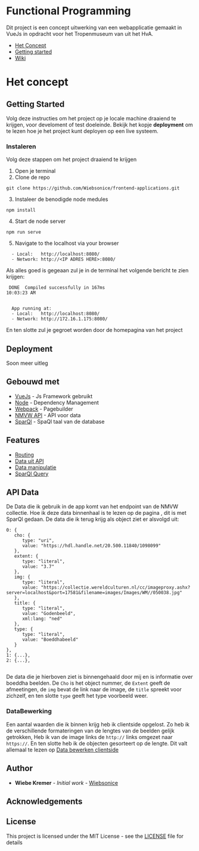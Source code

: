 # Functional Programming

Dit project is een concept uitwerking van een webapplicatie gemaakt in VueJs in opdracht voor het Tropenmuseum van uit het HvA.

* [Het Concept](https://github.com/Wiebsonice/frontend-applications/blob/master/README.md#het-concept)
* [Getting started](https://github.com/Wiebsonice/frontend-applications/blob/master/README.md#getting-started)
* [Wiki](https://github.com/Wiebsonice/frontend-applications/wiki)

# Het concept


## Getting Started
  
Volg deze instructies om het project op je locale machine draaiend te krijgen, voor develoment of test doeleinde.
Bekijk het kopje **deployment** om te lezen hoe je het project kunt deployen op een live systeem.


### Instaleren

Volg deze stappen om het project draaiend te krijgen

1. Open je terminal
2. Clone de repo

```
git clone https://github.com/Wiebsonice/frontend-applications.git
```

3. Instaleer de benodigde node medules

```
npm install
```

4. Start de node server

```
npm run serve
```

5. Navigate to the localhost via your browser

```
  - Local:   http://localhost:8080/
  - Network: http://<IP ADRES HERE>:8080/
```

Als alles goed is gegeaan zul je in de terminal het volgende bericht te zien krijgen:

```
 DONE  Compiled successfully in 167ms                                                                                                  10:03:23 AM


  App running at:
  - Local:   http://localhost:8080/
  - Network: http://172.16.1.175:8080/

```
En ten slotte zul je gegroet worden door de homepagina van het project


## Deployment
Soon meer uitleg

## Gebouwd met

* [VueJs](https://vuejs.org/) - Js Framework gebruikt
* [Node](https://nodejs.org/en/) - Dependency Management
* [Webpack](https://webpack.js.org/) - Pagebuilder
* [NMVW API](https://collectie.wereldculturen.nl/) - API voor data
* [SparQl](https://www.w3.org/TR/rdf-sparql-query/) - SpaQl taal van de database
  
## Features

* [Routing](https://github.com/Wiebsonice/frontend-applications/wiki/Documentatie-%7C-Routing)
* [Data uit API](https://github.com/Wiebsonice/frontend-applications/wiki/Documentatie-%7C-Data-ophalen-en-gebruiken)
* [Data manipulatie](https://github.com/Wiebsonice/frontend-applications/wiki/Documentatie-%7C-Data-bewerken-clientside)
* [SparQl Query](https://github.com/Wiebsonice/frontend-applications/wiki/Documentatie-%7C-SparQl-Query)

  
## API Data

De Data die ik gebruik in de app komt van het endpoint van de NMVW collectie. Hoe ik deze data binnenhaal is te lezen op de pagina [](), dit is met SparQl gedaan. De data die ik terug krijg als object ziet er alsvolgd uit:

```
0: {
   cho: {
      type: "uri",
      value: "https://hdl.handle.net/20.500.11840/1098099"
   },
   extent: {
      type: "literal",
      value: "3.7"
   },
   img: {
      type: "literal",
      value: "https://collectie.wereldculturen.nl/cc/imageproxy.ashx?server=localhost&port=17581&filename=images/Images/WM//050038.jpg"
   },
   title: {
      type: "literal",
      value: "Godenbeeld",
      xml:lang: "ned"
   },
   type: {
      type: "literal",
      value: "Boeddhabeeld"
   }
},
1: {...},
2: {...},


```

De data die je hierboven ziet is binnengehaald door mij en is informatie over boeddha beelden. De `Cho` is het object nummer, de `Extent` geeft de afmeetingen, de `img` bevat de link naar de image, de `title` spreekt voor zichzelf, en ten slotte `type` geeft het type voorbeeld weer.

### DataBewerking
Een aantal waarden die ik binnen krijg heb ik clientside opgelost. Zo heb ik de verschillende formateringen van de lengtes van de beelden gelijk getrokken, Heb ik van de image links de `http://` links omgezet naar `https://`. En ten slotte heb ik de objecten gesorteert op de lengte. Dit valt allemaal te lezen op [Data bewerken clientside](https://github.com/Wiebsonice/frontend-applications/wiki/Documentatie-%7C-Data-bewerken-clientside)
  
## Author

* **Wiebe Kremer** - *Initial work* - [Wiebsonice](https://github.com/Wiebsonice)
  
## Acknowledgements


## License

This project is licensed under the MIT License - see the [LICENSE](LICENSE) file for details


